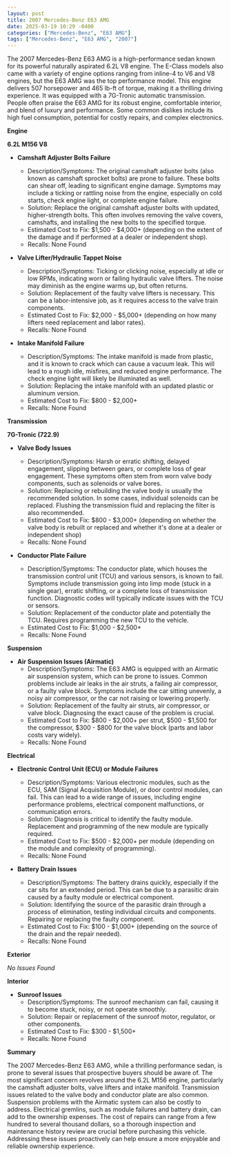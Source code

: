 ```yaml
---
layout: post
title: 2007 Mercedes-Benz E63 AMG
date: 2025-03-19 10:29 -0400
categories: ["Mercedes-Benz", "E63 AMG"]
tags: ["Mercedes-Benz", "E63 AMG", "2007"]
---
```

The 2007 Mercedes-Benz E63 AMG is a high-performance sedan known for its powerful naturally aspirated 6.2L V8 engine. The E-Class models also came with a variety of engine options ranging from inline-4 to V6 and V8 engines, but the E63 AMG was the top performance model. This engine delivers 507 horsepower and 465 lb-ft of torque, making it a thrilling driving experience. It was equipped with a 7G-Tronic automatic transmission. People often praise the E63 AMG for its robust engine, comfortable interior, and blend of luxury and performance. Some common dislikes include its high fuel consumption, potential for costly repairs, and complex electronics.

**Engine**

**6.2L M156 V8**

*   **Camshaft Adjuster Bolts Failure**
    *   Description/Symptoms: The original camshaft adjuster bolts (also known as camshaft sprocket bolts) are prone to failure. These bolts can shear off, leading to significant engine damage. Symptoms may include a ticking or rattling noise from the engine, especially on cold starts, check engine light, or complete engine failure.
    *   Solution: Replace the original camshaft adjuster bolts with updated, higher-strength bolts. This often involves removing the valve covers, camshafts, and installing the new bolts to the specified torque.
    *   Estimated Cost to Fix: $1,500 - $4,000+ (depending on the extent of the damage and if performed at a dealer or independent shop).
    *   Recalls: None Found

*   **Valve Lifter/Hydraulic Tappet Noise**
    *   Description/Symptoms: Ticking or clicking noise, especially at idle or low RPMs, indicating worn or failing hydraulic valve lifters. The noise may diminish as the engine warms up, but often returns.
    *   Solution: Replacement of the faulty valve lifters is necessary. This can be a labor-intensive job, as it requires access to the valve train components.
    *   Estimated Cost to Fix: $2,000 - $5,000+ (depending on how many lifters need replacement and labor rates).
    *   Recalls: None Found

*   **Intake Manifold Failure**
    *   Description/Symptoms: The intake manifold is made from plastic, and it is known to crack which can cause a vacuum leak. This will lead to a rough idle, misfires, and reduced engine performance. The check engine light will likely be illuminated as well.
    *   Solution: Replacing the intake manifold with an updated plastic or aluminum version.
    *   Estimated Cost to Fix: $800 - $2,000+
    *   Recalls: None Found

**Transmission**

**7G-Tronic (722.9)**

*   **Valve Body Issues**
    *   Description/Symptoms: Harsh or erratic shifting, delayed engagement, slipping between gears, or complete loss of gear engagement. These symptoms often stem from worn valve body components, such as solenoids or valve bores.
    *   Solution: Replacing or rebuilding the valve body is usually the recommended solution. In some cases, individual solenoids can be replaced. Flushing the transmission fluid and replacing the filter is also recommended.
    *   Estimated Cost to Fix: $800 - $3,000+ (depending on whether the valve body is rebuilt or replaced and whether it's done at a dealer or independent shop)
    *   Recalls: None Found

*   **Conductor Plate Failure**
    *   Description/Symptoms: The conductor plate, which houses the transmission control unit (TCU) and various sensors, is known to fail. Symptoms include transmission going into limp mode (stuck in a single gear), erratic shifting, or a complete loss of transmission function. Diagnostic codes will typically indicate issues with the TCU or sensors.
    *   Solution: Replacement of the conductor plate and potentially the TCU. Requires programming the new TCU to the vehicle.
    *   Estimated Cost to Fix: $1,000 - $2,500+
    *   Recalls: None Found

**Suspension**

*   **Air Suspension Issues (Airmatic)**
    *   Description/Symptoms: The E63 AMG is equipped with an Airmatic air suspension system, which can be prone to issues. Common problems include air leaks in the air struts, a failing air compressor, or a faulty valve block. Symptoms include the car sitting unevenly, a noisy air compressor, or the car not raising or lowering properly.
    *   Solution: Replacement of the faulty air struts, air compressor, or valve block. Diagnosing the exact cause of the problem is crucial.
    *   Estimated Cost to Fix: $800 - $2,000+ per strut, $500 - $1,500 for the compressor, $300 - $800 for the valve block (parts and labor costs vary widely).
    *   Recalls: None Found

**Electrical**

*   **Electronic Control Unit (ECU) or Module Failures**
    *   Description/Symptoms: Various electronic modules, such as the ECU, SAM (Signal Acquisition Module), or door control modules, can fail. This can lead to a wide range of issues, including engine performance problems, electrical component malfunctions, or communication errors.
    *   Solution: Diagnosis is critical to identify the faulty module. Replacement and programming of the new module are typically required.
    *   Estimated Cost to Fix: $500 - $2,000+ per module (depending on the module and complexity of programming).
    *   Recalls: None Found

*   **Battery Drain Issues**
    *   Description/Symptoms: The battery drains quickly, especially if the car sits for an extended period. This can be due to a parasitic drain caused by a faulty module or electrical component.
    *   Solution: Identifying the source of the parasitic drain through a process of elimination, testing individual circuits and components. Repairing or replacing the faulty component.
    *   Estimated Cost to Fix: $100 - $1,000+ (depending on the source of the drain and the repair needed).
    *   Recalls: None Found

**Exterior**

*No Issues Found*

**Interior**

*   **Sunroof Issues**
    *   Description/Symptoms: The sunroof mechanism can fail, causing it to become stuck, noisy, or not operate smoothly.
    *   Solution: Repair or replacement of the sunroof motor, regulator, or other components.
    *   Estimated Cost to Fix: $300 - $1,500+
    *   Recalls: None Found

**Summary**

The 2007 Mercedes-Benz E63 AMG, while a thrilling performance sedan, is prone to several issues that prospective buyers should be aware of. The most significant concern revolves around the 6.2L M156 engine, particularly the camshaft adjuster bolts, valve lifters and intake manifold. Transmission issues related to the valve body and conductor plate are also common. Suspension problems with the Airmatic system can also be costly to address. Electrical gremlins, such as module failures and battery drain, can add to the ownership expenses. The cost of repairs can range from a few hundred to several thousand dollars, so a thorough inspection and maintenance history review are crucial before purchasing this vehicle. Addressing these issues proactively can help ensure a more enjoyable and reliable ownership experience.

